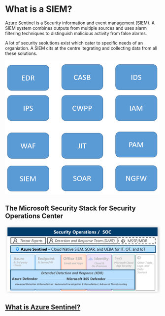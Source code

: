 # What is a SIEM?
Azure Sentinel is a Security information and event management (SIEM). A SIEM system combines outputs from multiple sources and uses alarm filtering techniques to distinguish malicious activity from false alarms.

A lot of security seolutions exist which cater to specific needs of an organiation. A SIEM cits at the centre itegrating and collecting data from all these solutions.

![Security Solutions](./Media/Solutions.PNG)

## The Microsoft Security Stack for Security Operations Center

![MCRA](./Media/MCRA.PNG)

## [What is Azure Sentinel?](https://docs.microsoft.com/en-us/azure/sentinel/overview)
